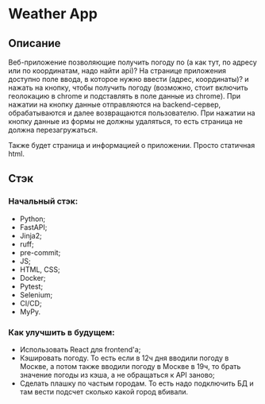 # Weather App

## Описание

Веб-приложение позволяющие получить погоду по (а как тут, по адресу или по координатам, надо найти api)?
На странице приложения доступно поле ввода, в которое нужно ввести (адрес, координаты)? и нажать на кнопку, чтобы получить погоду (возможно, стоит включить геолокацию в chrome и подставлять в поле данные из chrome). При нажатии на кнопку данные отправляются на backend-сервер, обрабатываются и далее возвращаются пользователю. При нажатии на кнопку данные из формы не должны удаляться, то есть страница не должна перезагружаться.

Также будет страница и информацией о приложении. Просто статичная html.

## Стэк

### Начальный стэк:
- Python;
- FastAPI;
- Jinja2;
- ruff;
- pre-commit;
- JS;
- HTML, CSS;
- Docker;
- Pytest;
- Selenium;
- CI/CD;
- MyPy.

### Как улучшить в будущем:
- Использовать React для frontend'а;
- Кэшировать погоду. То есть если в 12ч дня вводили погоду в Москве, а потом также вводили погоду в Москве в 19ч, то брать значение погоды из кэша, а не обращаться к API заново;
- Сделать плашку по частым городам. То есть надо подключить БД и там вести подсчет сколько какой город вбивали. 
